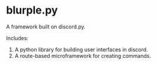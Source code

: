 # blurple.py
A framework built on discord.py.

Includes:
1. A python library for building user interfaces in discord.
2. A route-based microframework for creating commands.
